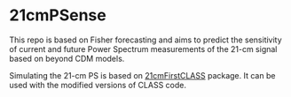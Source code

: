 # 21cmPSense
This repo is based on Fisher forecasting and aims to predict the sensitivity of current and future Power Spectrum measurements of the 21-cm signal based on beyond CDM models.

Simulating the 21-cm PS is based on [21cmFirstCLASS](https://github.com/jordanflitter/21cmFirstCLASS) package. It can be used with the modified versions of CLASS code. 
